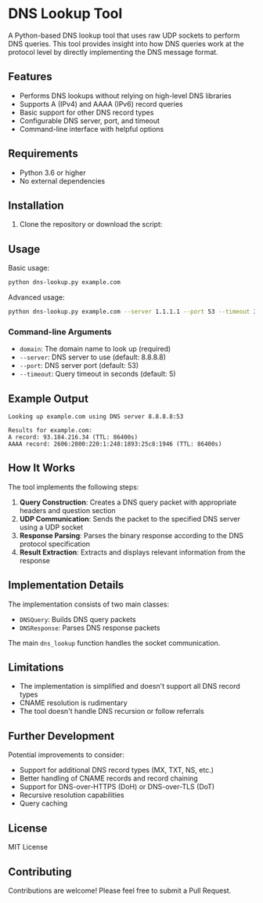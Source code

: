 # DNS Lookup Tool

A Python-based DNS lookup tool that uses raw UDP sockets to perform DNS queries. This tool provides insight into how DNS queries work at the protocol level by directly implementing the DNS message format.

## Features

- Performs DNS lookups without relying on high-level DNS libraries
- Supports A (IPv4) and AAAA (IPv6) record queries
- Basic support for other DNS record types
- Configurable DNS server, port, and timeout
- Command-line interface with helpful options

## Requirements

- Python 3.6 or higher
- No external dependencies

## Installation

1. Clone the repository or download the script:



## Usage

Basic usage:

```bash
python dns-lookup.py example.com
```

Advanced usage:

```bash
python dns-lookup.py example.com --server 1.1.1.1 --port 53 --timeout 3
```

### Command-line Arguments

- `domain`: The domain name to look up (required)
- `--server`: DNS server to use (default: 8.8.8.8)
- `--port`: DNS server port (default: 53)
- `--timeout`: Query timeout in seconds (default: 5)

## Example Output

```
Looking up example.com using DNS server 8.8.8.8:53

Results for example.com:
A record: 93.184.216.34 (TTL: 86400s)
AAAA record: 2606:2800:220:1:248:1893:25c8:1946 (TTL: 86400s)
```

## How It Works

The tool implements the following steps:

1. **Query Construction**: Creates a DNS query packet with appropriate headers and question section
2. **UDP Communication**: Sends the packet to the specified DNS server using a UDP socket
3. **Response Parsing**: Parses the binary response according to the DNS protocol specification
4. **Result Extraction**: Extracts and displays relevant information from the response

## Implementation Details

The implementation consists of two main classes:

- `DNSQuery`: Builds DNS query packets
- `DNSResponse`: Parses DNS response packets

The main `dns_lookup` function handles the socket communication.

## Limitations

- The implementation is simplified and doesn't support all DNS record types
- CNAME resolution is rudimentary
- The tool doesn't handle DNS recursion or follow referrals

## Further Development

Potential improvements to consider:

- Support for additional DNS record types (MX, TXT, NS, etc.)
- Better handling of CNAME records and record chaining
- Support for DNS-over-HTTPS (DoH) or DNS-over-TLS (DoT)
- Recursive resolution capabilities
- Query caching

## License

MIT License

## Contributing

Contributions are welcome! Please feel free to submit a Pull Request.
